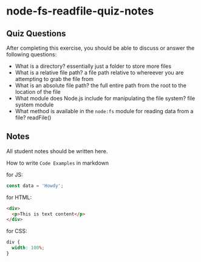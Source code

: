 # node-fs-readfile-quiz-notes

## Quiz Questions

After completing this exercise, you should be able to discuss or answer the following questions:

- What is a directory?
  essentially just a folder to store more files
- What is a relative file path?
  a file path relative to whereever you are attempting to grab the file from
- What is an absolute file path?
  the full entire path from the root to the location of the file
- What module does Node.js include for manipulating the file system?
  file system module
- What method is available in the `node:fs` module for reading data from a file?
  readFile()

## Notes

All student notes should be written here.

How to write `Code Examples` in markdown

for JS:

```javascript
const data = 'Howdy';
```

for HTML:

```html
<div>
  <p>This is text content</p>
</div>
```

for CSS:

```css
div {
  width: 100%;
}
```
